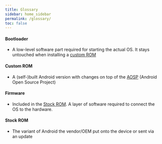 ```yaml
---
title: Glossary
sidebar: home_sidebar
permalink: /glossary/
toc: false
---
```


<style>
  .highlighted {
    font-weight: normal;
    text-decoration: underline;
  }
</style>

<script type="text/javascript">
  var lastHash = "";
  $(window).on('load', function(){
    locationHashChanged();
  });

  function locationHashChanged(e) {
    highlight(location.hash, lastHash);
    lastHash = location.hash;
  }

  function highlight(hash, oldHash) {
    $(hash).addClass("highlighted");
    $(oldHash).removeClass("highlighted");
  }

  window.onhashchange = locationHashChanged;
</script>

#### Bootloader

- A low-level software part required for starting the actual OS. It stays untouched when installing a [custom ROM](#custom-rom)

#### Custom ROM

- A (self-)built Android version with changes on top of the [AOSP](https://source.android.com/) (Android Open Source Project)

#### Firmware

- Included in the [Stock ROM](#stock-rom). A layer of software required to connect the OS to the hardware.

#### Stock ROM

- The variant of Android the vendor/OEM put onto the device or sent via an update

